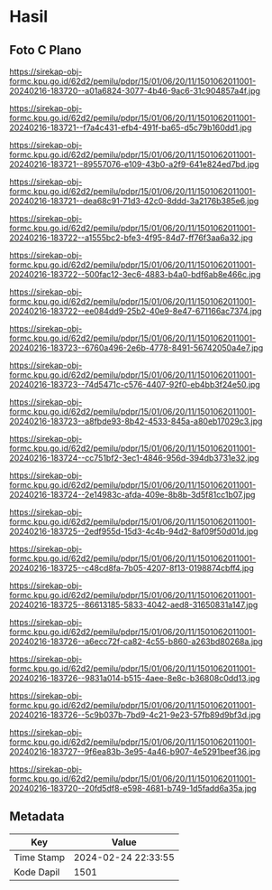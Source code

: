 # Hasil

## Foto C Plano

https://sirekap-obj-formc.kpu.go.id/62d2/pemilu/pdpr/15/01/06/20/11/1501062011001-20240216-183720--a01a6824-3077-4b46-9ac6-31c904857a4f.jpg

https://sirekap-obj-formc.kpu.go.id/62d2/pemilu/pdpr/15/01/06/20/11/1501062011001-20240216-183721--f7a4c431-efb4-491f-ba65-d5c79b160dd1.jpg

https://sirekap-obj-formc.kpu.go.id/62d2/pemilu/pdpr/15/01/06/20/11/1501062011001-20240216-183721--89557076-e109-43b0-a2f9-641e824ed7bd.jpg

https://sirekap-obj-formc.kpu.go.id/62d2/pemilu/pdpr/15/01/06/20/11/1501062011001-20240216-183721--dea68c91-71d3-42c0-8ddd-3a2176b385e6.jpg

https://sirekap-obj-formc.kpu.go.id/62d2/pemilu/pdpr/15/01/06/20/11/1501062011001-20240216-183722--a1555bc2-bfe3-4f95-84d7-ff76f3aa6a32.jpg

https://sirekap-obj-formc.kpu.go.id/62d2/pemilu/pdpr/15/01/06/20/11/1501062011001-20240216-183722--500fac12-3ec6-4883-b4a0-bdf6ab8e466c.jpg

https://sirekap-obj-formc.kpu.go.id/62d2/pemilu/pdpr/15/01/06/20/11/1501062011001-20240216-183722--ee084dd9-25b2-40e9-8e47-671166ac7374.jpg

https://sirekap-obj-formc.kpu.go.id/62d2/pemilu/pdpr/15/01/06/20/11/1501062011001-20240216-183723--6760a496-2e6b-4778-8491-56742050a4e7.jpg

https://sirekap-obj-formc.kpu.go.id/62d2/pemilu/pdpr/15/01/06/20/11/1501062011001-20240216-183723--74d5471c-c576-4407-92f0-eb4bb3f24e50.jpg

https://sirekap-obj-formc.kpu.go.id/62d2/pemilu/pdpr/15/01/06/20/11/1501062011001-20240216-183723--a8fbde93-8b42-4533-845a-a80eb17029c3.jpg

https://sirekap-obj-formc.kpu.go.id/62d2/pemilu/pdpr/15/01/06/20/11/1501062011001-20240216-183724--cc751bf2-3ec1-4846-956d-394db3731e32.jpg

https://sirekap-obj-formc.kpu.go.id/62d2/pemilu/pdpr/15/01/06/20/11/1501062011001-20240216-183724--2e14983c-afda-409e-8b8b-3d5f81cc1b07.jpg

https://sirekap-obj-formc.kpu.go.id/62d2/pemilu/pdpr/15/01/06/20/11/1501062011001-20240216-183725--2edf955d-15d3-4c4b-94d2-8af09f50d01d.jpg

https://sirekap-obj-formc.kpu.go.id/62d2/pemilu/pdpr/15/01/06/20/11/1501062011001-20240216-183725--c48cd8fa-7b05-4207-8f13-0198874cbff4.jpg

https://sirekap-obj-formc.kpu.go.id/62d2/pemilu/pdpr/15/01/06/20/11/1501062011001-20240216-183725--86613185-5833-4042-aed8-31650831a147.jpg

https://sirekap-obj-formc.kpu.go.id/62d2/pemilu/pdpr/15/01/06/20/11/1501062011001-20240216-183726--a6ecc72f-ca82-4c55-b860-a263bd80268a.jpg

https://sirekap-obj-formc.kpu.go.id/62d2/pemilu/pdpr/15/01/06/20/11/1501062011001-20240216-183726--9831a014-b515-4aee-8e8c-b36808c0dd13.jpg

https://sirekap-obj-formc.kpu.go.id/62d2/pemilu/pdpr/15/01/06/20/11/1501062011001-20240216-183726--5c9b037b-7bd9-4c21-9e23-57fb89d9bf3d.jpg

https://sirekap-obj-formc.kpu.go.id/62d2/pemilu/pdpr/15/01/06/20/11/1501062011001-20240216-183727--9f6ea83b-3e95-4a46-b907-4e5291beef36.jpg

https://sirekap-obj-formc.kpu.go.id/62d2/pemilu/pdpr/15/01/06/20/11/1501062011001-20240216-183720--20fd5df8-e598-4681-b749-1d5fadd6a35a.jpg


## Metadata

| Key        | Value               |
| ---------- | ------------------- |
| Time Stamp | 2024-02-24 22:33:55 |
| Kode Dapil | 1501                |



